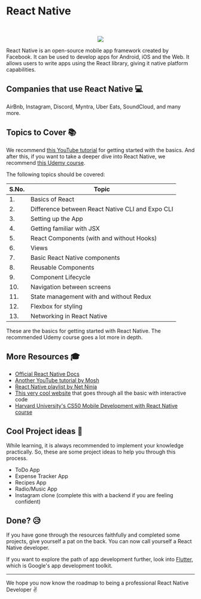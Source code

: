 # React Native
<br>
<p align="center"><img src="https://cloud.netlifyusercontent.com/assets/344dbf88-fdf9-42bb-adb4-46f01eedd629/1accc284-5885-44b9-8538-126c8097c468/reactive-native-preview-opt.png">
<br>

React Native is an open-source mobile app framework created by Facebook. It can be used to develop apps for Android, iOS and the Web. It allows users to write apps using the React library, giving it native platform capabilities.

## Companies that use React Native :computer:
AirBnb, Instagram, Discord, Myntra, Uber Eats, SoundCloud, and many more.

## Topics to Cover :books:

We recommend [this YouTube tutorial](https://www.youtube.com/watch?v=qSRrxpdMpVc) for getting started with the basics. And after this, if you want to take a deeper dive into React Native, we recommend [this Udemy course](https://www.udemy.com/course/the-complete-react-native-and-redux-course/).

The following topics should be covered: 

|S.No.|Topic|
|----|-----|
|1.|Basics of React|
|2.|Difference between React Native CLI and Expo CLI|
|3.|Setting up the App|
|4.|Getting familiar with JSX|
|5.|React Components (with and without Hooks)|
|6.|Views|
|7.|Basic React Native components|
|8.|Reusable Components|
|9.|Component Lifecycle|
|10.|Navigation between screens|
|11.|State management with and without Redux|
|12.|Flexbox for styling|
|13.|Networking in React Native|

These are the basics for getting started with React Native. The recommended Udemy course goes a lot more in depth.

## More Resources :mortar_board:

- [Official React Native Docs](https://reactnative.dev/docs/getting-started)
- [Another YouTube tutorial by Mosh](youtube.com/watch?v=0-S5a0eXPoc)
- [React Native playlist by Net Ninja](https://www.youtube.com/playlist?list=PL4cUxeGkcC9ixPU-QkScoRBVxtPPzVjrQ)
- [This very cool website](http://www.reactnativeexpress.com/) that goes through all the basic with interactive code
- [Harvard University's CS50 Mobile Development with React Native course](https://www.youtube.com/playlist?list=PLhQjrBD2T382gdfveyad09Ierl_3Jh_wR)

## Cool Project ideas :muscle:

While learning, it is always recommended to implement your knowledge practically. So, these are some project ideas to help you through this process.

- ToDo App
- Expense Tracker App
- Recipes App
- Radio/Music App
- Instagram clone (complete this with a backend if you are feeling confident)

## Done? :disappointed_relieved:
If you have gone through the resources faithfully and completed some projects, give yourself a pat on the back. You can now call yourself a React Native developer.

If you want to explore the path of app development further, look into [Flutter](./FLUTTER.md), which is Google's app development toolkit.

<hr>

We hope you now know the roadmap to being a professional React Native Developer :v: